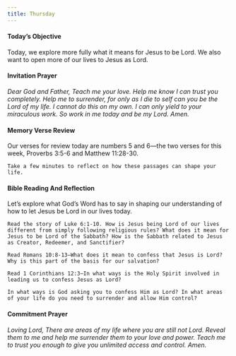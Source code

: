 ```yaml
---
title: Thursday
---
```


#### Today’s Objective

Today, we explore more fully what it means for Jesus to be Lord. We also want to open more of our lives to Jesus as Lord.

#### Invitation Prayer

_Dear God and Father, Teach me your love. Help me know I can trust you completely. Help me to surrender, for only as I die to self can you be the Lord of my life. I cannot do this on my own. I can only yield to your miraculous work. So work in me today and be my Lord. Amen._

#### Memory Verse Review

Our verses for review today are numbers 5 and 6—the two verses for this week, Proverbs 3:5-6 and Matthew 11:28-30.

`Take a few minutes to reflect on how these passages can shape your life.`

#### Bible Reading And Reflection

Let’s explore what God’s Word has to say in shaping our understanding of how to let Jesus be Lord in our lives today.

`Read the story of Luke 6:1-10. How is Jesus being Lord of our lives different from simply following religious rules? What does it mean for Jesus to be Lord of the Sabbath? How is the Sabbath related to Jesus as Creator, Redeemer, and Sanctifier?`

`Read Romans 10:8-13—What does it mean to confess that Jesus is Lord? Why is this part of the basis for our salvation?`

`Read 1 Corinthians 12:3—In what ways is the Holy Spirit involved in leading us to confess Jesus as Lord?`

`In what ways is God asking you to confess Him as Lord? In what areas of your life do you need to surrender and allow Him control?`

#### Commitment Prayer

_Loving Lord, There are areas of my life where you are still not Lord. Reveal them to me and help me surrender them to your love and power. Teach me to trust you enough to give you unlimited access and control. Amen._